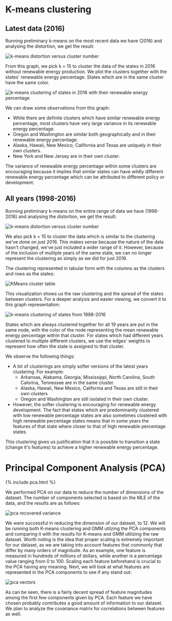 # K-means clustering
## Latest data (2016)
Running preliminary k-means on the most recent data we have (2016) and analysing the distortion, we get the result:

![k-means distortion versus cluster number](./images/kmeans/states_latest_year_elbow.svg)

From this graph, we pick k = 15 to cluster the data of the states in 2016 without renewable energy production. We plot the clusters together with the states' renewable energy percentage. States which are in the same cluster have the same color.

![k-means clustering of states in 2016 with their renewable energy percentage](./images/kmeans/latest_year_clustering.svg)

We can draw some observations from this graph:
- While there are definite clusters which have similar renewable energy percentage, most clusters have very large variance
in its renewable energy percentage.
- Oregon and Washington are similar both geographically and in their renewable energy percentage.
- Alaska, Hawaii, New Mexico, California and Texas are uniquely in their own clusters.
- New York and New Jersey are in their own cluster.

The variance of renewable energy percentage within some clusters are encouraging because it implies that similar states can have wildly different renewable energy percentage which can be attributed to different policy or development.

## All years (1998-2016)
Running preliminary k-means on the entire range of data we have (1998-2016) and analysing the distortion, we get the result:

![k-means distortion versus cluster number](./images/kmeans/states_all_year_elbow.svg)

We also pick k = 15 to cluster the data which is similar to the clustering we've done on just 2016. This makes sense because the nature of the data hasn't changed, we've just included a wider range of it. However, because of the inclusion of multiple years of the same state, we can no longer represent the clustering as simply as we did for just 2016.

The clustering represented in tabular form with the columns as the clusters and rows as the states:

![KMeans cluster table](./images/kmeans/kmeans_cluster_table.jpg)

This visualization shows us the raw clustering and the spread of the states between clusters. For a deeper analysis and easier viewing, we convert it to this graph representation:

![k-means clustering of states from 1998-2016](./images/kmeans/all_years_clustering.svg)

States which are always clustered together for all 19 years are put in the same node, with the color of the node representing the mean renewable energy percentage within that cluster. For states which had different years clustered to multiple different clusters, we use the edges' weights to represent how often the state is assigned to that cluster.

We observe the following things:
- A lot of clusterings are simply softer versions of the latest years clustering. For example:
    + Arkansas, Alabama, Georgia, Mississippi, North Carolina, South Calorina, Tennessee are in the same cluster.
    + Alaska, Hawaii, New Mexico, California and Texas are still in their own clusters
    + Oregon and Washington are still isolated in their own cluster.
- However, the softer clustering is encouraging for renewable energy development. The fact that states which are predominantly clustered with low renewable percentage states are also sometimes clustered with high renewable percentage states means that in some years the features of that state where closer to that of high renewable percentage states.

This clustering gives us justification that it is possible to transition a state (change it's features) to achieve a higher renewable energy percentage.

# Principal Component Analysis (PCA)

{% include pca.html %}

We performed PCA on our data to reduce the number of dimensions of the dataset. The number of components selected is based on the MLE of the data, and the results are as follows:

![pca recovered variance](./images/pca/pca_recovered_variance_step.svg)

We were successful in reducing the dimension of our dataset, to 12. We will be running both K-means clustering and GMM utlizing the PCA components and comparing it with the results for K-means and GMM utilizing the raw dataset. Worth noting is the idea that proper scaling is extremely important for our dataset, as we are taking into account features that commonly that differ by many orders of magnitude. As an example, one feature is measured in hundreds of millions of dollars, while another is a percentage value ranging from 0 to 100. Scaling each feature beforehand is crucial to the PCA having any meaning. Next, we will look at what features are represented in the PCA components to see if any stand out:

![pca vectors](./images/pca/PCA_vectors_magnitude.svg)

As can be seen, there is a fairly decent spread of feature magnitudes among the first few components given by PCA. Each feature we have chosen probably contributes a good amount of information to our dataset. We plan to analyze the covariance matrix for correlations between features as well.
